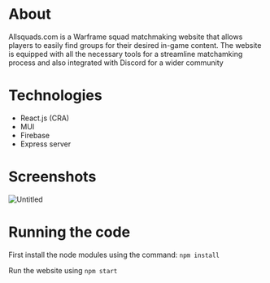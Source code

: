 # About

Allsquads.com is a Warframe squad matchmaking website that allows players to easily find groups for their desired in-game content. The website is equipped with all the necessary tools for a streamline matchamking process and also integrated with Discord for a wider community

# Technologies
- React.js (CRA)
- MUI
- Firebase
- Express server

# Screenshots
![Untitled](https://github.com/shaheer1642/allsquads-website/assets/90972275/62108275-f5be-46da-ba20-f7a43be98127)

# Running the code

First install the node modules using the command:
`npm install`

Run the website using
`npm start`
